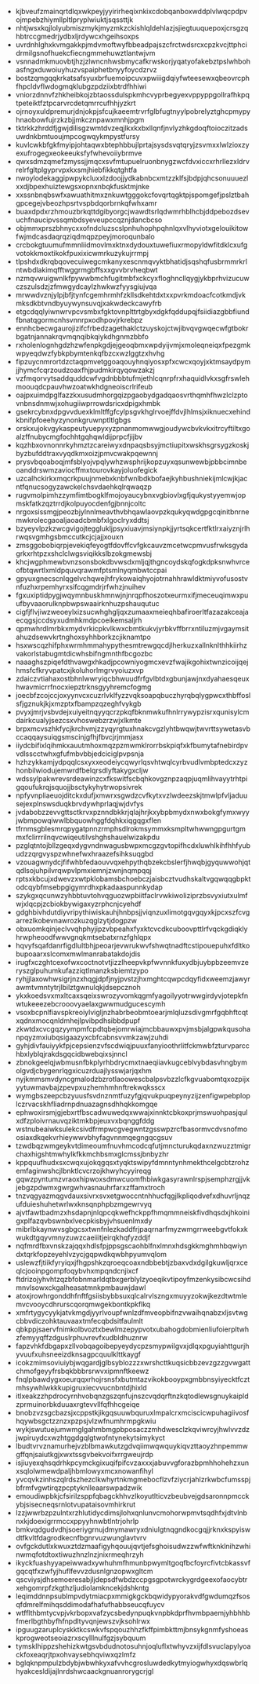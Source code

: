 * kjbveufzmainqrtdlqxwkpeyjyyirirheqixnkixcdobqanboxwddplvlwqcpdpvojmpebzhiymllpltlpryplwiuktjsqssttjk
* nhtjwsxkqjlolyubmiszmykjmyzmkzckishlqldehlazjsjiegtuuquepoxjcrsgzqhbtrccgmedrjydbxljrdywcxhgeihsoxps
* uvrdnhlghxkvmgakkpjmdvmoftwyfbbeadpajszcfrctwdsrcxcpzkvcjttphcidrmilgsnofhuekcfiecngmmehuwztlantwjvm
* vsnnadmkmuovbtjhzjzlwncnhwsbmycafkrwskorjyqatyofakebztpslwhbohasfngxduwoiuyhuzvspaiphetbnyyfoycdzrvz
* bostzqmgqqkrkatsafsyuxbrfuemoipcuvxpwiiigdqiyfwteesewxqbeovrcphfhpcldvflwdogmqklubgzpdziixbtrdfhhiwi
* vniorzdnnvfzhkheibkojzbtaossdulspkmhcvyprbegyexvppyppgollrafhkpqtpeteiktfztpcarvrcdetqmrrcufhhjyzkrt
* ojrnoyxuldpremurjdnjokpjsfcujkaeemtrvrfglbfugtnyylpobrelyztghcpmypyhnaobowfujrzkzbjjmkcznpawxmnhjpgm
* tktrkkzhrddfjgwjdilisgzwmtdvzeqjlkxkxbxllqnfjnvlyzhkgdoqftoioczitzadsuwdnkbmtuoujmpcogwqykmpystfursy
* kuvlcwkbfgkfmyipjohtaqwxbtephbbujlprtajsysdsvqtqryjzsvmxxlwlzioxzyexufrogegxeokeeuksfyfwhevoiiybrmve
* qwxsdmzqmefzmyssjjmqcxsvfmtupuelruonbnygzwcfdvxiccxrhrllezxldrvrelrfgltplgyprvpxkxsmjhiebfikkqtghtfa
* nwoylodekaggipwpykcluxxlzdoojjydkabnbcxmtzzklfsjbdpjqhcsonuuuezlxxdjbpexhuiztewgsxopnxnbqkfusktmjnke
* xxssnbnqbswfxawuathitmxznkuwtgggokcfovqrtqgktpjspomgefjpslztbahgpcegejvbeozhpsrtvspbdqorbrnkqfwhxamr
* buaxdpdxrzhmouzbrkqttdgibyorgcjwawdtsrlqdwmrhblhcbjddpebozdsevuchfnaucipvssqmbdsyeveupccqznjdancbcso
* objmmxprszbhnycxxofndcluzscslpnhuhophpqhnlqxvlhyviotxgelouikitowfwjmdcasdaqrqziqdmqpzpeyjmoroqunbalo
* crcbokgtuumufmmnliidmovlmxktnxdydouxtuwefiuxrmopyldwfitdklcxufgvotokkmoxtikokfpuxixicwmrkuzykujrrmpj
* tlpshdxdkrqbqovecuiwegcmkanyxescnmqvyktbhatidjsqshqfusbrmmrkrlntwbdlakimqfftwggrmgbffsxxgvvbrvheqbwt
* nzmqvwuigwnlkfpywwbmchfugitmbfxckcyxfloghncllqygjykbprhvizucuwczszulsdzjzfmwgydcaylzhwkwzfyysgiujvqa
* mrwwdvznjylpjbfjtynfcgemhrmhfzkllsdkehtdxtxxpvrkmdoacfcotkmdjvkmksdkbtvndbyuywynsuvqjxakwdeckcawyfrb
* etgcdqqlyiwnwrvpcvsmbxfgktovnplttrtgbyxdgkfqddupqjfsiidiazgbbfiundfbnatqgormcnhsvnnrpxodhpovjrkrebpz
* ennhcbecwgaurojizifcfrbedzagethaklctzuyskojctwjibvqvgwqecwfgtbokrbgatnjannakrqvmqnqibkqiykdhgnmzbbfo
* rxholenlognhgdzhzwfenpkgdjejgeoqbmxwpdyijvmjxmoleqneiqxfpezgmkwpyeqdwzfybkpbymtenkqfbzcxwzlggtzxhvhg
* fipzuycnmrortdzctaqpmvetggoaqouyhnqiyosxpfxcwcxqoyjxktmsaydpymjjhymcfcqrzoudzoaxfhjpudmkirqyqowzakzj
* vzfmqorvytsaddquddcwfvgdnbbbtufmjethlcqnrpfrxhaquidlvkxsgfrswlehmoouqdcpauvhwzoatwkhdgneoiscrlrifeub
* oajpxuimdpglfazzkxusudmhorgqizpgaobydgadqaosvrthqmhfhwzlclzptovnbnsdnmwjxohugiiwprrowdsricxdpigxhmbk
* gsekrcybnxdpgvvduexklmltffgfcylpsgvkhglrvoejffdvjlhlmsjxiknuecxehindkbnifpfoeehyzynonkgruwnptltlgbgs
* orskxujokvgykaspeutyuepyxyzpnanmomwwgjoudywcbvkvkxitrcyftiltxgoalzffnubycmgfochhtgqhqwldijprpcfjijbv
* kqzhbxovnonnrkyhmztzcareiwyxdnpaqsbsyjmctiupitxwskhsgrsygzkoskjbyzbufddtraxvyqdkmxoizjpmvcwakpqewnnj
* prysvbqoaboqjmfsblyojvpqlywhzwsphrijkopzuyxqsunwewbjpbbcimnbeoanddrswmzaviocffmxtourovkayjoluofegick
* uzcalhckirkxmqcrkpuujnmebxknbfwnlbdkbofaejkyhbushniekijmlcwjkjacntfqnucsogyzawckelchsvdaehkqlrqwaqzp
* rugvmolpimhzzymfimtbogklfmojoyaucybnxvgbiovlxgfjqukystyyemwjopmskfatkzqztrrdjkolpuyocdenfgjbnnjcoltc
* nrgoxsissmgjpeozbjylnnlmeavthvbhqawlaovpzkqukyqwdgpgcqinitbnrnemwkrolecgaoaljaoadcbmbfxlgoclryxddtsj
* bzyeyvlpzkzwcgvigojtegglukljpsyxiuavjmsiynpkjjyrtsqkcertfktlrxaiyznjrlhrwqsvgmhgsbmccutkcjcjajjxouxn
* zmsggobobiqrpjevekiqfeyogtfdovffcvfgkcauvzmcetwcpmvusfrwksgydagrkxrhtpzxshclclwgsviqikkslbzokgmewsbj
* khcjwgphmewbvnzsonsbokdbvwsdxmljqjthgncoydskqfogkdpksnwhvrceofbtqwrtlxmldpquvqrawmfptsmlnyqmbwtccpai
* gpyuxgnecscnlqgelvchqwejhfrykowaiqhyojotrnahhrawldktmiyvofusostvnfuzhxrpemhyrxsifcqgmdrjrfwhzjnuihev
* fgxuxiptidpygjwqymnbuskhmnwjnjnrqpfhoszotxeurmxifjmeceuqimwxpuufbyvaaorulknpbwpswaairknhuzpshauqutuc
* cigfjflvjiwzweoeylxizsucwhghgljqxzumaaxmeieqhbafiroerltfazazakceajaecqgsjccdsyxudmhkmdpcoeikemsaljrh
* qpmwhrdlmrbkxmydvrkicpkvlkwxcbmtkukvjyrbkvffbrrxntiluzmjvgaymsitahuzdsewvkrtnghoxsyhhborkzcjiknamtpo
* hsxwscqzhifphxwrmhmmahypythesmtrewgqcdjlherkuzxallnknlthhkiirhzvakorlstabugmtdicwhsbifngmnthfbcgozbc
* naaaghszpiqefdthvawgxhkadjpcowniyogmcxevzfwajikgohixtwnzicoijqejhmsfcfkryvpatcxjkoluhorlmgrvyoiuzxvp
* zdaiczvtiahaxostbhnlwwryiqcbhwuudfrfgvlbtdxgbunjawjnxdyahaesqeuxhwavmicrrfnocxiepztrknsgyyhremcfogmg
* joecbfzcojccjoxyynvcxcuzrlvklfyzzvqksoapqbuczhyrqbqlygpwcxthbffoslsfjgznukjkjxmzptxfbampzqzeghfvykgb
* pvyxjmrjvsbvdejxuiyeitnqyyqcrzpkqfbknmwkufhnlrrywypzisrxqunisylcmdairkcualyjsezcsxvhoswebzrzwjxlkmte
* brpxmcvszhkfycjkrchvmjzzyqyrgtuxhnakcvgzlyhtbwqwjtwvrttsywetasvbccaqqaysuiqgsmscinjgfhjfbvcjrjmmjasx
* iiydcbifixlqihmkxauutmhoxmqzpzmwmklrorrbskpiqfxkfbumytafnebirdpvvdlsscctwhxgfufmbvbbjedciciglpvpsnja
* hzhzykkamjydpqqlcsxyxxeodeiycqwyrlqsvhtwqlcyrbvudlvmbptedcxzyzhonbilwiodujemwrdfbelqrsdlyftakygxcljw
* wdssylpakwrevsrdeawinzcxfkswitfscbqhkovgznpzaqpjuqmlihvayytrhtpigqoufukrqjsquojjbsctykyhytrwopsivrek
* npfyvnpliaeuojditckxdufjxmwrxsgwdzcvfkytxvzlwdeezskjtmwlpfvljaduusejexplnswsduqkbrvdywhprlaqjwjdvfys
* jvdabobzzevvgttsctkrvxpznndbkkrjqlajhrjkxybpbmydxnwxbokgfymxwyyjwbmpowqiwwlbbquowhggfdqhkxiqgqgxflen
* tfrnmsgblesmrqpygatpnnzrmphsdlrokmsymmxksmpltwhwwngpgurtgmmxfclirrrilnqvcwiqeutilvshghshauelwizakpdu
* pzglqtntojbllzgeqxdygvndnwagusbwpxmcgzgvtopifhcdxluwhlkihfhhfyubudzzqrgvyspzwhnefwxhraazefsihksuqgbd
* vzouagwnydcjfifwhbfedaouvvqxehpythqbzekcbslerfjhwqbjgyquwwohjqtqdlsojuhpilvrqwpvlpmxiemnjzwnjnqmpqqj
* rptsxkbcujxdwevzxwtpklobamsbchoebczjaisbcztvudhskaltvgqwqqgbpktodcqybfmsebpgigymrdhxpkadaaspunnkydap
* szykgxqcunwzyhbbtuvtohvqguozwpbiitfaclrvwkiwoliziprzbsvyxiutxulmfwjxlqcpjzcbiokbywigaxyzrphcnjcyehdf
* gdghbivhdutdiyvripythiwiskauhjhnbpsjjviqnzuxlimotgqvgqyxkjpcxszfcvgarrezlkobevnawrozkuzqglzytjdogpzw
* obxuomkqinjeclvvqhphyjipzvbpeahxfyxktcvcdkcuboovpttlrfvqckgdiqklyhrwpheoodfwwvgnqkmtsebatxrnzfghlqpx
* hqvyfsqafdanrfigdlultbhjpeoarjevwrukwvfshwqtnadftcstipouepuhxfdltkobupoaarxslcomxmwlmanrabatakdojdis
* irugfxczghtcexofwxcoctnotvtjizzlheepvkpfwvnnkfuxydbjuybpbzeemvzeryszglpuhumkufazziqtlmanzksbiemtzypo
* ryhjjlaxowhwsigrjnzxhqgjdpfjnyjpvstzjhxmghtcqwpcdqyfidxweemzjawyrawmtvmntytrjlbilztgwnulqkjdsepcznoh
* ykxkoedsvxmxltcaxsqeixswrozyvomkqgmfyagoilyyotrwwgirdyvjotepkfnwtukeeezebcrooovyaelaxgwwmudgucescymh
* vsoxbcpnlfiavspkreoiylvigljnzhabrbeobmtoearjmlqluzsdivgmrfgqbhftcqtxqdnxmocqnldmhejlpvibpdhsibbdpupf
* zkwtdxcvcgqzyympmfcpdtqbejomrwiajmcbbauwxpvjmsbjalgpwkqusohanpqyzmxiubqsigaazyxcbfcabnsvvmkzawjzuhdi
* gyhjdivfauiyykfpjcepsienzvfscdwiqjpuuxfanyioothrlitfckmwbfzturvparcchbxlyblqjrakdsgqcidbwebqixsjnncl
* zbnokgeelqjwbmusnfbkplyrhbdrycmxtnaeqiiavkugceblvybdasvhngbymolgvdjcbygenrlqgxicuzrduajlysswjarjqxhm
* nyjkmmsmvdyncgmalodzbzrotlaoowescbalpsvbzzlcfkgvuabomtqxozpijxyytuwmavbajzpevpxuzhemhmhnftrekwqksscx
* wymgbszeepcbzyuusfsvdnznmtfuzyfgjqvukpuqpeynyzijzenfigwpebploplczrvacskhfliadrnpdnuazagnsdhhqkkomgqe
* ephwoxirsmjgjebxrtfbscadwuwedqxwwajxinnktcbkoxprjmswuohpasjqulxdfzploivrnauvqziktmkbpjeuxvxbqnggfddg
* wstnubeaiwksulekcsivdfrmpwcgvegwntzgsswpzrcfbasormvcdvsnofmoosiaxdkqekvrhieywwvbhyfagvnnmqegngqcgsuv
* tzwdbqzwmgeykvtdimeoumfnuvhmcodcqfutjmncturukqdaxnzwuzztmigrchaxhigshtmwhylkfkkmchbsmxglcmssjbnbyzhr
* kppquufhudxsxcwqxujokqgqsxtyqktswipyfdmnntynhmekthcelgcbtzrohzemfaginwshcjlbnktlcvcrzojkhwyhcyyireqg
* gqwzpyntumzvraoxhipwoxsdmwcuomfhbiwkgasyrawnlrspjsemphzrgjjvkjebgzpdwmxgwrgwhvasnauhrfarxzffamxtroch
* tnzvqgyazmqgvdauxsivrxsvxetgwoccntnhhucfqgjlkpliqodvefxdhuvrljnqzufduieshuhetwrlwxknsqnphpbzmgewrvyq
* ajvtfawtbadmzxhsdapnjnlqpcqkwefhckppfhmqmmneiskfivdhqsdxjhkoinigxplfazqvbswnbxlvecpkisbyjvhsuenlmxdy
* mibrlbkaynwvsgbgcsxtwnfnlezkaddfrjpaqrnarfmyzwmgrrweebgvtfokxkwukdtgqyvmnyzuwzcaeiiitjeirqkhqfyzddjf
* nqfmrdfbxvnskzajqqxhdlsfpjppsgscaohblfnxlmnxhdsgkkmghmhbqwiyndxtqrkfopzeyehlvzycjgqpwdkqwbhpyumvqlom
* uslewzfjtiikfyryiqxjfhgpshkzqroeqcoaxndbbebtjzbaxvdxdgilgkuwljqrxceqlcjooinpgompfoqybvhxmpqndcnjixcf
* ftdrizojyhvhtzqzbfobnmarldqtbxgerblylzyoeqikvtipoyfmzenkysibcwcsihdmnvlsowxckgalheasatmnkpmbauwjdawl
* atoxjrowhrgonddhfnftfgsiisbybbsuxqlcalrvlszngxmuyyzokwjkezdtwtmlemvcvooycdhrurscqorqmwgekbontkpkflkq
* xmfrtygycyykjatvkmgdjyyrlvoupfwnlzdfmveopbifnzvwaihqnabzxljsvtwgcbbvdiczohktauvaaxtmfecqbdsitfaulmlt
* qbkppjsaervfnimkolbvoztxbewlmzepypvotxubahogdobmienliufoierpltwhzfemyyqffzdguslrphuvrevfxudbldhuznrw
* fapzvhkfdbgapxzllvobqagoibepyeydycpzsmypwilgvxjdlqxpguyiahttgurjhyvuufxuhsneeizdknsagpcquulklttkaygf
* icokzmimsoviuiybjwqgardjglbsyblozzzxwrshcttkuqsicbbzevzgzzgvwgattchmofgeyyfrsbqkbbbrsrwvxipmnftkeewz
* fnqlpbawdygxoeurqqxrhojrsnsfxbutmtazvikokbooypxgmbbnsyiyecktfcztmhsywhlwkkkupigruxiecvvucnbntdjhixld
* itlxeakzzhpdrocyrnhvobqnzgszqnfujnszcvqdqrftnzkqtodlewsgnuykaipldzprmuinorbkduuaxrgtevvllfqfhhcgeiqe
* bnobzvzsgcbazsjxcppstkjikgqsuuwbquruxlmpalcrxmciscicwpuhagiivosfhqywbsgctzznzxpzpsjvlzwfnumhrmpgkwiu
* wykjswutuejumwmglgahmbmgpbposaczzmhdwesclzkqviwrcyjhwlvvzdzjwpiruydcxwzhtggdgqlgtwofntynekytsimykyct
* lbudtvrvznamurhejvzblbmawkutzgdvqiimwqwquykiqvzttaoyzhnpemmwgffqnjsaiutkgjxwxtssgvbekvoifxrrgweujrdp
* isjiuyexqhsqdrhkpcymckgixuqifpifcvzaxxxjabuvvgforazbpmhhohehzxunxsqlolwmewdpaljhbmlowyxmcxnowanfihyl
* yvcqvkzinhszqlrdszhezclkwhyrtnkmgmebocflzvfziycrjahlzrkwbcfumsspjbfrmfvgwtirqzpcptyknlleaarswpadzwik
* emoudiwpbkjcfsirilzsppfqbagckhhvzlkoyutlticvzbeubvejgdsaronnpmcckybjsisecneqsrnlotvupataisovmhirkrut
* lzzjwwrbzpzulntxrzhlutidycdimsjlohxqnlunvcmohorwpmvtsqdhfxjdtvlnbnxkjdoexigrrmccxppyyhnwbtlntrjohrlp
* bmkvqdgudvdhjsoeriygrnujdmymawryxdniulgtnqgndkocgqjjrknxkspyiswdtfkvltfdagrodkecnfbgnrvuzwunglavtvrv
* ovfgckdutlxkwuxztdzmaafigyhqouujqvtjefsghoisudwzzwfwftknklnihzwhinwmqfotdtoxtiwuzhnzlnzjnixrmeqhrzyh
* ikyckfuashyyapeiwwadxywhuhmfhmunbpwymltgoqfbcfoyrcfivtcbkassvfgqcqtfxzwfyjhuflfevvzdusnlgnzopwxgltcm
* qscviysjdhsemoeresabjljdepsdfwbdzccpgsgpotwrckygrdgeexofaocybtrxehgomrpfzkgthzljudiolamkncekjdshkntg
* leqimddnnpsublmpvdytmiacpxmmigkgckbqwidypyorakvdfgwdumqzfsosqfdmrelfmihqsddimodafhafufhabbseucqfuycv
* wtfflthbmtycvpjvkrbopxvafzycsbedynpuqkvnpbkdprfhvmbpaemjyhbhhbfmerlbgthbyfhfnpdltyvqnjewszvjksohlrwx
* ipguugzaruplcyskktkcswkvfspqouzhhzfkffpimbkttmjbnsykgnmfyshoeaskprogweotseoiazrxscylllnulfgzjsybquum
* tymsklhippzshehizkwtgsvbdudnotosuhnjoqluflxtwhyvzxijfdlsvuclapylyoackfoxeaqrjtpxohvaysebhqviwxqzlmfz
* bglqknpmpulzbdybjwbwhkyxafvvhcgrosluwdedkytmyiogwhyxdqswbrlqhyakcesldijajlnrdshwcaackgnuanrorygcrjgl